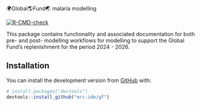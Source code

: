 
<!-- README.md is generated from README.Rmd. Please edit that file -->

🌍Global🌎Fund🌏 malaria modelling

<!-- badges: start -->

[![R-CMD-check](https://github.com/mrc-ide/gf/workflows/R-CMD-check/badge.svg)](https://github.com/mrc-ide/gf/actions)
<!-- badges: end -->

This package contains functionality and associated documentation for
both pre- and post- modelling workflows for modelling to support the
Global Fund’s replenishment for the period 2024 - 2026.

## Installation

You can install the development version from
[GitHub](https://github.com/) with:

``` r
# install.packages("devtools")
devtools::install_github("mrc-ide/gf")
```
